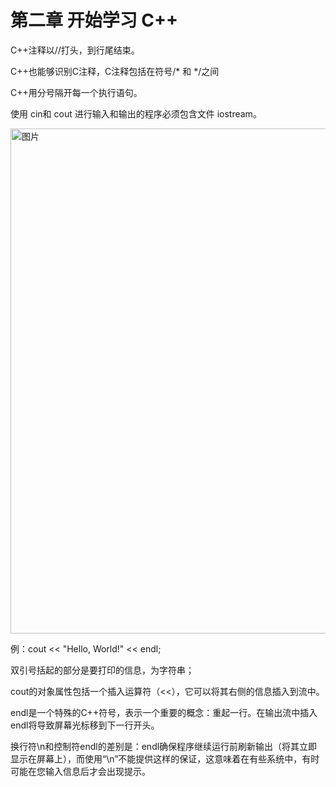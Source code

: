# 第二章 开始学习 C++

C++注释以//打头，到行尾结束。

C++也能够识别C注释，C注释包括在符号/* 和 */之间

C++用分号隔开每一个执行语句。

使用 cin和 cout 进行输入和输出的程序必须包含文件 iostream。

<img width="1045" height="808" alt="图片" src="https://github.com/user-attachments/assets/6abb9acb-1d7a-4003-a94e-3af65e806142" />


例：cout << "Hello, World!" << endl;

双引号括起的部分是要打印的信息，为字符串；

cout的对象属性包括一个插入运算符（<<），它可以将其右侧的信息插入到流中。

endl是一个特殊的C++符号，表示一个重要的概念：重起一行。在输出流中插入endl将导致屏幕光标移到下一行开头。

换行符\n和控制符endl的差别是：endl确保程序继续运行前刷新输出（将其立即显示在屏幕上），而使用“\n”不能提供这样的保证，这意味着在有些系统中，有时可能在您输入信息后才会出现提示。



